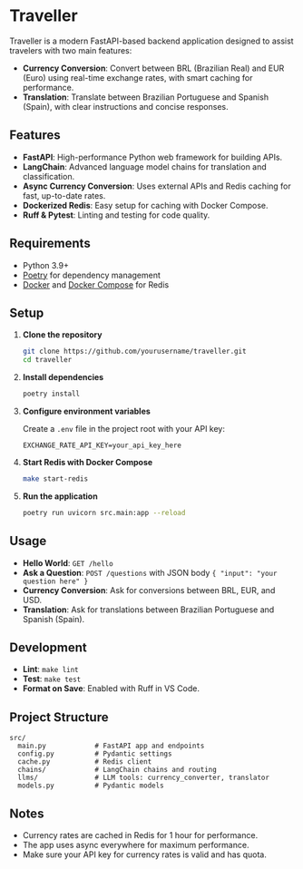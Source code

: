 # Traveller

Traveller is a modern FastAPI-based backend application designed to assist travelers with two main features:

- **Currency Conversion**: Convert between BRL (Brazilian Real) and EUR (Euro) using real-time exchange rates, with smart caching for performance.
- **Translation**: Translate between Brazilian Portuguese and Spanish (Spain), with clear instructions and concise responses.

## Features

- **FastAPI**: High-performance Python web framework for building APIs.
- **LangChain**: Advanced language model chains for translation and classification.
- **Async Currency Conversion**: Uses external APIs and Redis caching for fast, up-to-date rates.
- **Dockerized Redis**: Easy setup for caching with Docker Compose.
- **Ruff & Pytest**: Linting and testing for code quality.

## Requirements

- Python 3.9+
- [Poetry](https://python-poetry.org/) for dependency management
- [Docker](https://www.docker.com/) and [Docker Compose](https://docs.docker.com/compose/) for Redis

## Setup

1. **Clone the repository**

   ```sh
   git clone https://github.com/yourusername/traveller.git
   cd traveller
   ```

2. **Install dependencies**

   ```sh
   poetry install
   ```

3. **Configure environment variables**

   Create a `.env` file in the project root with your API key:

   ```env
   EXCHANGE_RATE_API_KEY=your_api_key_here
   ```

4. **Start Redis with Docker Compose**

   ```sh
   make start-redis
   ```

5. **Run the application**

   ```sh
   poetry run uvicorn src.main:app --reload
   ```

## Usage

- **Hello World**: `GET /hello`
- **Ask a Question**: `POST /questions` with JSON body `{ "input": "your question here" }`
- **Currency Conversion**: Ask for conversions between BRL, EUR, and USD.
- **Translation**: Ask for translations between Brazilian Portuguese and Spanish (Spain).

## Development

- **Lint**: `make lint`
- **Test**: `make test`
- **Format on Save**: Enabled with Ruff in VS Code.

## Project Structure

```
src/
  main.py            # FastAPI app and endpoints
  config.py          # Pydantic settings
  cache.py           # Redis client
  chains/            # LangChain chains and routing
  llms/              # LLM tools: currency_converter, translator
  models.py          # Pydantic models
```

## Notes

- Currency rates are cached in Redis for 1 hour for performance.
- The app uses async everywhere for maximum performance.
- Make sure your API key for currency rates is valid and has quota.
